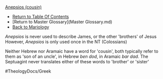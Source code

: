 [Anepsios (cousin)](Anepsios_(cousin).md)
- [Return to Table Of Contents](README.md)
- [Return to Master Glossary](Master Glossary.md)
- [Back to Mariology](Mariology.md)

*Anepsios* is never used to describe James, or the other 'brothers' of Jesus
However, *Anepsios* is only used once in the NT (Colossians)

Neither Hebrew nor Aramaic have a word for 'cousin', both typically refer to them as 'son of an uncle', in Hebrew *ben dod*, in Aramaic *bar dad*.
The Septuagint never translates either of these words to 'brother' or 'sister'


#TheologyDocs/Greek